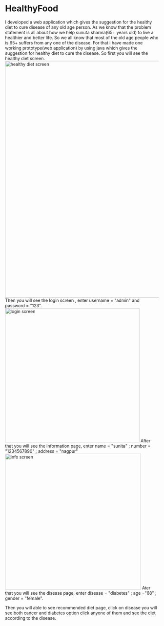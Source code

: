 # HealthyFood
I developed a web application which gives the suggestion for the healthy diet to cure disease of any old age person.
As we know that the problem statement is all about how we help sunuta sharma(65+ years old) to live a healthier and better life.
So we all know that most of the old age people who is 65+ suffers from any one of the disease.
For that i have made one working prototype(web application) by using java which gives the suggestion for healthy diet to cure the disease.
So first you will see the healthy diet screen.
<img width="776" alt="healthy diet screen" src="https://user-images.githubusercontent.com/86195255/122926356-9fe40d00-d31c-11eb-82e5-b147d696ce47.png">
Then you will see the login screen , enter username = "admin" and password = "123".
<img width="440" alt="login screen" src="https://user-images.githubusercontent.com/86195255/122926795-13861a00-d31d-11eb-8f73-3d25ad0d8ed3.png">
After that you will see the information page, enter name = "sunita" ; number = "1234567890" ; address = "nagpur"
<img width="445" alt="info screen" src="https://user-images.githubusercontent.com/86195255/122927630-eb4aeb00-d31d-11eb-82cd-0ad972e9ef3c.png">
Ater that you will see the disease page, enter disease = "diabetes" ; age ="68" ; gender = "female".

Then you will able to see recommended diet page, click on disease you will see both cancer and diabetes option click anyone of them and see the diet according to the disease.
